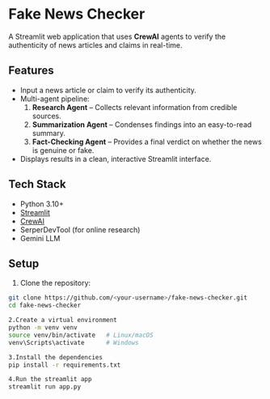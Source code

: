 # Fake News Checker

A Streamlit web application that uses **CrewAI** agents to verify the authenticity of news articles and claims in real-time.

## Features

- Input a news article or claim to verify its authenticity.
- Multi-agent pipeline:
  1. **Research Agent** – Collects relevant information from credible sources.
  2. **Summarization Agent** – Condenses findings into an easy-to-read summary.
  3. **Fact-Checking Agent** – Provides a final verdict on whether the news is genuine or fake.
- Displays results in a clean, interactive Streamlit interface.

## Tech Stack

- Python 3.10+
- [Streamlit](https://streamlit.io/)
- [CrewAI](https://crewai.com/)
- SerperDevTool (for online research)
- Gemini LLM

## Setup

1. Clone the repository:

```bash
git clone https://github.com/<your-username>/fake-news-checker.git
cd fake-news-checker

2.Create a virtual environment 
python -m venv venv
source venv/bin/activate   # Linux/macOS
venv\Scripts\activate      # Windows

3.Install the dependencies
pip install -r requirements.txt

4.Run the streamlit app
streamlit run app.py
